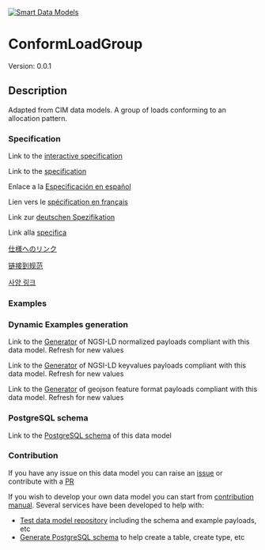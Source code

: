 [![Smart Data Models](https://smartdatamodels.org/wp-content/uploads/2022/01/SmartDataModels_logo.png "Logo")](https://smartdatamodels.org)
# ConformLoadGroup
Version: 0.0.1

## Description 

Adapted from CIM data models. A group of loads conforming to an allocation pattern.
### Specification

Link to the [interactive specification](https://swagger.lab.fiware.org/?url=https://smart-data-models.github.io/dataModel.EnergyCIM/ConformLoadGroup/swagger.yaml)

Link to the [specification](https://github.com/smart-data-models/dataModel.EnergyCIM/blob/master/ConformLoadGroup/doc/spec.md)

Enlace a la [Especificación en español](https://github.com/smart-data-models/dataModel.EnergyCIM/blob/master/ConformLoadGroup/doc/spec_ES.md)

Lien vers le [spécification en français](https://github.com/smart-data-models/dataModel.EnergyCIM/blob/master/ConformLoadGroup/doc/spec_FR.md)

Link zur [deutschen Spezifikation](https://github.com/smart-data-models/dataModel.EnergyCIM/blob/master/ConformLoadGroup/doc/spec_DE.md)

Link alla [specifica](https://github.com/smart-data-models/dataModel.EnergyCIM/blob/master/ConformLoadGroup/doc/spec_IT.md)

[仕様へのリンク](https://github.com/smart-data-models/dataModel.EnergyCIM/blob/master/ConformLoadGroup/doc/spec_JA.md)

[链接到规范](https://github.com/smart-data-models/dataModel.EnergyCIM/blob/master/ConformLoadGroup/doc/spec_ZH.md)

[사양 링크](https://github.com/smart-data-models/dataModel.EnergyCIM/blob/master/ConformLoadGroup/doc/spec_KO.md)
### Examples
### Dynamic Examples generation

Link to the [Generator](https://smartdatamodels.org/extra/ngsi-ld_generator.php?schemaUrl=https://raw.githubusercontent.com/smart-data-models/dataModel.EnergyCIM/master/ConformLoadGroup/schema.json&email=info@smartdatamodels.org) of NGSI-LD normalized payloads compliant with this data model. Refresh for new values

Link to the [Generator](https://smartdatamodels.org/extra/ngsi-ld_generator_keyvalues.php?schemaUrl=https://raw.githubusercontent.com/smart-data-models/dataModel.EnergyCIM/master/ConformLoadGroup/schema.json&email=info@smartdatamodels.org) of NGSI-LD keyvalues payloads compliant with this data model. Refresh for new values

Link to the [Generator](https://smartdatamodels.org/extra/geojson_features_generator.php?schemaUrl=https://raw.githubusercontent.com/smart-data-models/dataModel.EnergyCIM/master/ConformLoadGroup/schema.json&email=info@smartdatamodels.org) of geojson feature format payloads compliant with this data model. Refresh for new values
### PostgreSQL schema

Link to the [PostgreSQL schema](https://github.com/smart-data-models/dataModel.EnergyCIM/blob/master/ConformLoadGroup/schema.sql) of this data model
### Contribution

 If you have any issue on this data model you can raise an [issue](https://github.com/smart-data-models/dataModel.EnergyCIM/issues)  or contribute with a [PR](https://github.com/smart-data-models/dataModel.EnergyCIM/pulls)

 If you wish to develop your own data model you can start from [contribution manual](https://bit.ly/contribution_manual). Several services have been developed to help with: 
 - [Test data model repository](https://smartdatamodels.org/index.php/data-models-contribution-api/) including the schema and example payloads, etc
 - [Generate PostgreSQL schema](https://smartdatamodels.org/index.php/sql-service/) to help create a table, create type, etc